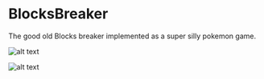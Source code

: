 # BlocksBreaker

The good old Blocks breaker implemented as a super silly pokemon game.

![alt text](https://i.imgur.com/ZqeJ41R.png)

![alt text](https://i.imgur.com/lXQyHVr.png)



